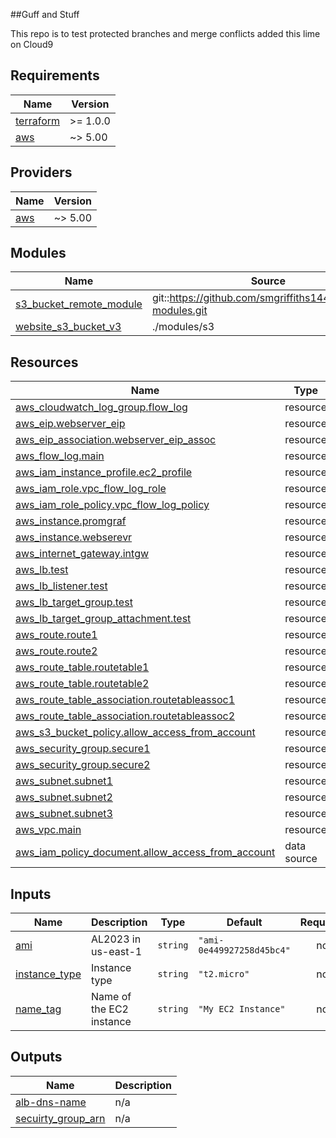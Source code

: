 <!-- BEGIN_TF_DOCS -->
##Guff and Stuff

This repo is to test protected branches and merge conflicts
added this lime on Cloud9



## Requirements

| Name | Version |
|------|---------|
| <a name="requirement_terraform"></a> [terraform](#requirement\_terraform) | >= 1.0.0 |
| <a name="requirement_aws"></a> [aws](#requirement\_aws) | ~> 5.00 |

## Providers

| Name | Version |
|------|---------|
| <a name="provider_aws"></a> [aws](#provider\_aws) | ~> 5.00 |

## Modules

| Name | Source | Version |
|------|--------|---------|
| <a name="module_s3_bucket_remote_module"></a> [s3\_bucket\_remote\_module](#module\_s3\_bucket\_remote\_module) | git::https://github.com/smgriffiths144/terraform-modules.git | n/a |
| <a name="module_website_s3_bucket_v3"></a> [website\_s3\_bucket\_v3](#module\_website\_s3\_bucket\_v3) | ./modules/s3 | n/a |

## Resources

| Name | Type |
|------|------|
| [aws_cloudwatch_log_group.flow_log](https://registry.terraform.io/providers/hashicorp/aws/latest/docs/resources/cloudwatch_log_group) | resource |
| [aws_eip.webserver_eip](https://registry.terraform.io/providers/hashicorp/aws/latest/docs/resources/eip) | resource |
| [aws_eip_association.webserver_eip_assoc](https://registry.terraform.io/providers/hashicorp/aws/latest/docs/resources/eip_association) | resource |
| [aws_flow_log.main](https://registry.terraform.io/providers/hashicorp/aws/latest/docs/resources/flow_log) | resource |
| [aws_iam_instance_profile.ec2_profile](https://registry.terraform.io/providers/hashicorp/aws/latest/docs/resources/iam_instance_profile) | resource |
| [aws_iam_role.vpc_flow_log_role](https://registry.terraform.io/providers/hashicorp/aws/latest/docs/resources/iam_role) | resource |
| [aws_iam_role_policy.vpc_flow_log_policy](https://registry.terraform.io/providers/hashicorp/aws/latest/docs/resources/iam_role_policy) | resource |
| [aws_instance.promgraf](https://registry.terraform.io/providers/hashicorp/aws/latest/docs/resources/instance) | resource |
| [aws_instance.webserevr](https://registry.terraform.io/providers/hashicorp/aws/latest/docs/resources/instance) | resource |
| [aws_internet_gateway.intgw](https://registry.terraform.io/providers/hashicorp/aws/latest/docs/resources/internet_gateway) | resource |
| [aws_lb.test](https://registry.terraform.io/providers/hashicorp/aws/latest/docs/resources/lb) | resource |
| [aws_lb_listener.test](https://registry.terraform.io/providers/hashicorp/aws/latest/docs/resources/lb_listener) | resource |
| [aws_lb_target_group.test](https://registry.terraform.io/providers/hashicorp/aws/latest/docs/resources/lb_target_group) | resource |
| [aws_lb_target_group_attachment.test](https://registry.terraform.io/providers/hashicorp/aws/latest/docs/resources/lb_target_group_attachment) | resource |
| [aws_route.route1](https://registry.terraform.io/providers/hashicorp/aws/latest/docs/resources/route) | resource |
| [aws_route.route2](https://registry.terraform.io/providers/hashicorp/aws/latest/docs/resources/route) | resource |
| [aws_route_table.routetable1](https://registry.terraform.io/providers/hashicorp/aws/latest/docs/resources/route_table) | resource |
| [aws_route_table.routetable2](https://registry.terraform.io/providers/hashicorp/aws/latest/docs/resources/route_table) | resource |
| [aws_route_table_association.routetableassoc1](https://registry.terraform.io/providers/hashicorp/aws/latest/docs/resources/route_table_association) | resource |
| [aws_route_table_association.routetableassoc2](https://registry.terraform.io/providers/hashicorp/aws/latest/docs/resources/route_table_association) | resource |
| [aws_s3_bucket_policy.allow_access_from_account](https://registry.terraform.io/providers/hashicorp/aws/latest/docs/resources/s3_bucket_policy) | resource |
| [aws_security_group.secure1](https://registry.terraform.io/providers/hashicorp/aws/latest/docs/resources/security_group) | resource |
| [aws_security_group.secure2](https://registry.terraform.io/providers/hashicorp/aws/latest/docs/resources/security_group) | resource |
| [aws_subnet.subnet1](https://registry.terraform.io/providers/hashicorp/aws/latest/docs/resources/subnet) | resource |
| [aws_subnet.subnet2](https://registry.terraform.io/providers/hashicorp/aws/latest/docs/resources/subnet) | resource |
| [aws_subnet.subnet3](https://registry.terraform.io/providers/hashicorp/aws/latest/docs/resources/subnet) | resource |
| [aws_vpc.main](https://registry.terraform.io/providers/hashicorp/aws/latest/docs/resources/vpc) | resource |
| [aws_iam_policy_document.allow_access_from_account](https://registry.terraform.io/providers/hashicorp/aws/latest/docs/data-sources/iam_policy_document) | data source |

## Inputs

| Name | Description | Type | Default | Required |
|------|-------------|------|---------|:--------:|
| <a name="input_ami"></a> [ami](#input\_ami) | AL2023 in us-east-1 | `string` | `"ami-0e449927258d45bc4"` | no |
| <a name="input_instance_type"></a> [instance\_type](#input\_instance\_type) | Instance type | `string` | `"t2.micro"` | no |
| <a name="input_name_tag"></a> [name\_tag](#input\_name\_tag) | Name of the EC2 instance | `string` | `"My EC2 Instance"` | no |

## Outputs

| Name | Description |
|------|-------------|
| <a name="output_alb-dns-name"></a> [alb-dns-name](#output\_alb-dns-name) | n/a |
| <a name="output_secuirty_group_arn"></a> [secuirty\_group\_arn](#output\_secuirty\_group\_arn) | n/a |
<!-- END_TF_DOCS -->